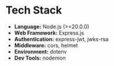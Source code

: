# Tech Stack

- **Language:** Node.js (>=20.0.0)
- **Web Framework:** Express.js
- **Authentication:** express-jwt, jwks-rsa
- **Middleware:** cors, helmet
- **Environment:** dotenv
- **Dev Tools:** nodemon
